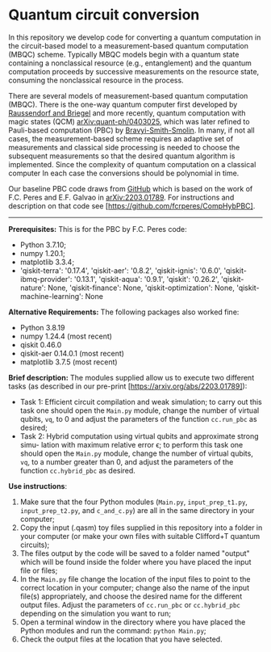 # Quantum circuit conversion

In this repository we develop code for converting a quantum computation in the circuit-based model to a measurement-based quantum computation (MBQC) scheme. Typically MBQC models begin with a quantum state containing a nonclassical resource (e.g., entanglement) and the quantum computation proceeds by successive measurements on the resource state, consuming the nonclassical resource in the process.

There are several models of measurement-based quantum computation (MBQC). There is the one-way quantum computer first developed by [Raussendorf and Briegel](https://journals.aps.org/prl/abstract/10.1103/PhysRevLett.86.5188) and more recently, quantum computation with magic states (QCM) [arXiv:quant-ph/0403025](https://arxiv.org/abs/quant-ph/0403025), which was later refined to Pauli-based computation (PBC) by [Bravyi-Smith-Smolin](https://arxiv.org/abs/1506.01396). In many, if not all cases, the measurement-based scheme requires an adaptive set of measurements and classical side processing is needed to choose the subsequent measurements so that the desired quantum algorithm is implemented. Since the complexity of quantum computation on a classical computer In each case the conversions should be polynomial in time.

Our baseline PBC code draws from [GitHub](https://github.com/fcrperes/CompHybPBC) which is based on the work of F.C. Peres and E.F. Galvao in [arXiv:2203.01789](https://arxiv.org/abs/2203.01789). For instructions and description on that code see [https://github.com/fcrperes/CompHybPBC].


-------------------------------------------------------------------------------


**Prerequisites:** This is for the PBC by F.C. Peres code:
* Python 3.7.10;
* numpy 1.20.1;
* matplotlib 3.3.4;
* 'qiskit-terra': '0.17.4', 'qiskit-aer': '0.8.2', 'qiskit-ignis': '0.6.0',
'qiskit-ibmq-provider': '0.13.1', 'qiskit-aqua': '0.9.1', 'qiskit': '0.26.2',
'qiskit-nature': None, 'qiskit-finance': None, 'qiskit-optimization': None,
'qiskit-machine-learning': None

**Alternative Requirements:** The following packages also worked fine:
* Python 3.8.19
* numpy 1.24.4 (most recent)
* qiskit 0.46.0
* qiskit-aer 0.14.0.1 (most recent)
* matplotlib 3.7.5 (most recent)


**Brief description:** The modules supplied allow us to execute two different
tasks (as described in our pre-print [https://arxiv.org/abs/2203.01789]):
* Task 1: Efficient circuit compilation and weak simulation; to carry out this
task one should open the `Main.py` module, change the number of virtual qubits,
`vq`, to 0 and adjust the parameters of the function `cc.run_pbc` as desired;
* Task 2: Hybrid computation using virtual qubits and approximate strong simu-
lation with maximum relative error ϵ; to perform this task one should open the
`Main.py` module, change the number of virtual qubits, `vq`, to a number greater
than 0, and adjust the parameters of the function `cc.hybrid_pbc` as desired.

 
**Use instructions**:
1. Make sure that the four Python modules (`Main.py`, `input_prep_t1.py`,
`input_prep_t2.py`, and `c_and_c.py`) are all in the same directory in your
computer;
2. Copy the input (.qasm) toy files supplied in this repository into a folder
in your computer (or make your own files with suitable Clifford+T quantum
circuits);
3. The files output by the code will be saved to a folder named "output" which
will be found inside the folder where you have placed the input file or files;
4. In the `Main.py` file change the location of the input files to point to the
correct location in your computer; change also the name of the input file(s)
appropriately, and choose the desired name for the different output files.
Adjust the parameters of `cc.run_pbc` or `cc.hybrid_pbc` depending on the
simulation you want to run;
5. Open a terminal window in the directory where you have placed the Python
modules and run the command: `python Main.py`;
6. Check the output files at the location that you have selected.
